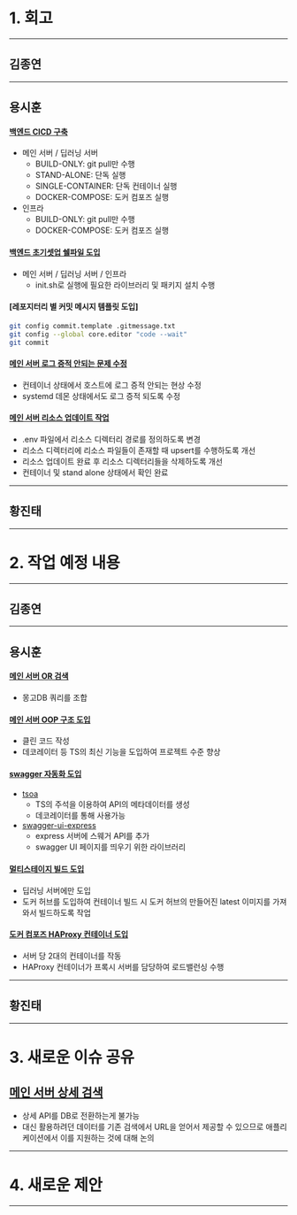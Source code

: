# 1. 회고

---

## 김종연

---

## 용시훈

#### [백엔드 CICD 구축](https://github.com/KNUT-Capstone-Design-team-1/wip-infra/issues/2)

- 메인 서버 / 딥러닝 서버
  - BUILD-ONLY: git pull만 수행
  - STAND-ALONE: 단독 실행
  - SINGLE-CONTAINER: 단독 컨테이너 실행
  - DOCKER-COMPOSE: 도커 컴포즈 실행
- 인프라
  - BUILD-ONLY: git pull만 수행
  - DOCKER-COMPOSE: 도커 컴포즈 실행

#### [백엔드 초기셋업 쉘파일 도입](https://github.com/KNUT-Capstone-Design-team-1/wip-main-server-v2/issues/19)

- 메인 서버 / 딥러닝 서버 / 인프라
  - init.sh로 실행에 필요한 라이브러리 및 패키지 설치 수행

#### [레포지터리 별 커밋 메시지 템플릿 도입]

```bash
git config commit.template .gitmessage.txt
git config --global core.editor "code --wait"
git commit
```

#### [메인 서버 로그 증적 안되는 문제 수정](https://github.com/KNUT-Capstone-Design-team-1/wip-main-server-v2/issues/20)

- 컨테이너 상태에서 호스트에 로그 증적 안되는 현상 수정
- systemd 데몬 상태에서도 로그 증적 되도록 수정

#### [메인 서버 리소스 업데이트 작업](https://github.com/KNUT-Capstone-Design-team-1/wip-main-server-v2/issues/11)

- .env 파일에서 리소스 디렉터리 경로를 정의하도록 변경
- 리소스 디렉터리에 리소스 파일들이 존재할 때 upsert를 수행하도록 개선
- 리소스 업데이트 완료 후 리소스 디렉터리들을 삭제하도록 개선
- 컨테이너 및 stand alone 상태에서 확인 완료

---

## 황진태

---

# 2. 작업 예정 내용

---

## 김종연

---

## 용시훈

#### [메인 서버 OR 검색](https://github.com/KNUT-Capstone-Design-team-1/wip-main-server-v2/issues/17)

- 몽고DB 쿼리를 조합

#### [메인 서버 OOP 구조 도입](https://github.com/KNUT-Capstone-Design-team-1/wip-main-server-v2/issues/21)

- 클린 코드 작성
- 데코레이터 등 TS의 최신 기능을 도입하여 프로젝트 수준 향상

#### [swagger 자동화 도입](https://github.com/KNUT-Capstone-Design-team-1/wip-main-server-v2/issues/15)

- [tsoa](https://www.npmjs.com/package/tsoa)
  - TS의 주석을 이용하여 API의 메타데이터를 생성
  - 데코레이터를 통해 사용가능
- [swagger-ui-express](https://www.npmjs.com/package/swagger-ui-express)
  - express 서버에 스웨거 API를 추가
  - swagger UI 페이지를 띄우기 위한 라이브러리

#### [멀티스테이지 빌드 도입](https://github.com/KNUT-Capstone-Design-team-1/wip-deep-learning-server-v2/issues/5)

- 딥러닝 서버에만 도입
- 도커 허브를 도입하여 컨테이너 빌드 시 도커 허브의 만들어진 latest 이미지를 가져와서 빌드하도록 작업

#### [도커 컴포즈 HAProxy 컨테이너 도입](https://github.com/KNUT-Capstone-Design-team-1/wip-infra/issues/3)

- 서버 당 2대의 컨테이너를 작동
- HAProxy 컨테이너가 프록시 서버를 담당하여 로드밸런싱 수행

---

## 황진태

---

# 3. 새로운 이슈 공유

## [메인 서버 상세 검색](https://github.com/KNUT-Capstone-Design-team-1/wip-main-server-v2/issues/16)

- 상세 API를 DB로 전환하는게 불가능
- 대신 활용하려던 데이터를 기존 검색에서 URL을 얻어서 제공할 수 있으므로 애플리케이션에서 이를 지원하는 것에 대해 논의

---

# 4. 새로운 제안

---

